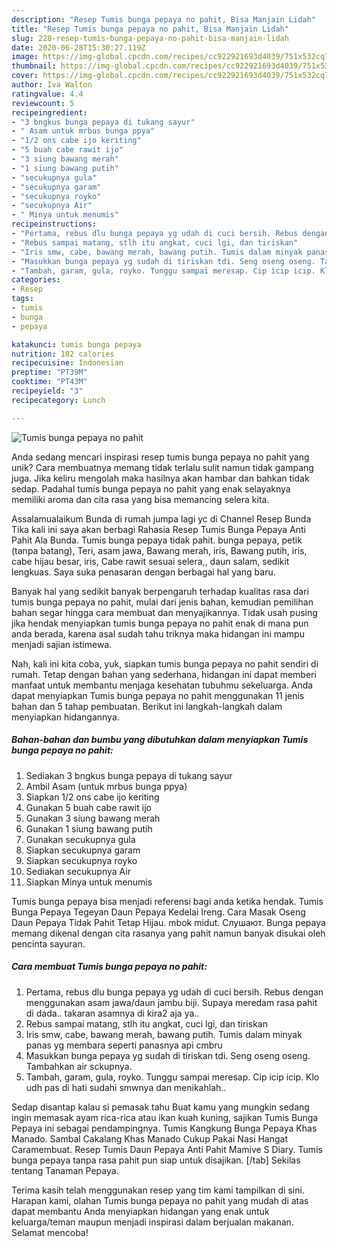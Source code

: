 ```yaml
---
description: "Resep Tumis bunga pepaya no pahit, Bisa Manjain Lidah"
title: "Resep Tumis bunga pepaya no pahit, Bisa Manjain Lidah"
slug: 228-resep-tumis-bunga-pepaya-no-pahit-bisa-manjain-lidah
date: 2020-06-28T15:30:27.119Z
image: https://img-global.cpcdn.com/recipes/cc922921693d4039/751x532cq70/tumis-bunga-pepaya-no-pahit-foto-resep-utama.jpg
thumbnail: https://img-global.cpcdn.com/recipes/cc922921693d4039/751x532cq70/tumis-bunga-pepaya-no-pahit-foto-resep-utama.jpg
cover: https://img-global.cpcdn.com/recipes/cc922921693d4039/751x532cq70/tumis-bunga-pepaya-no-pahit-foto-resep-utama.jpg
author: Iva Walton
ratingvalue: 4.4
reviewcount: 5
recipeingredient:
- "3 bngkus bunga pepaya di tukang sayur"
- " Asam untuk mrbus bunga ppya"
- "1/2 ons cabe ijo keriting"
- "5 buah cabe rawit ijo"
- "3 siung bawang merah"
- "1 siung bawang putih"
- "secukupnya gula"
- "secukupnya garam"
- "secukupnya royko"
- "secukupnya Air"
- " Minya untuk menumis"
recipeinstructions:
- "Pertama, rebus dlu bunga pepaya yg udah di cuci bersih. Rebus dengan menggunakan asam jawa/daun jambu biji. Supaya meredam rasa pahit di dada.. takaran asamnya di kira2 aja ya.."
- "Rebus sampai matang, stlh itu angkat, cuci lgi, dan tiriskan"
- "Iris smw, cabe, bawang merah, bawang putih. Tumis dalam minyak panas yg membara seperti panasnya api cmbru"
- "Masukkan bunga pepaya yg sudah di tiriskan tdi. Seng oseng oseng. Tambahkan air sckupnya."
- "Tambah, garam, gula, royko. Tunggu sampai meresap. Cip icip icip. Klo udh pas di hati sudahi smwnya dan menikahlah.."
categories:
- Resep
tags:
- tumis
- bunga
- pepaya

katakunci: tumis bunga pepaya 
nutrition: 182 calories
recipecuisine: Indonesian
preptime: "PT39M"
cooktime: "PT43M"
recipeyield: "3"
recipecategory: Lunch

---
```



![Tumis bunga pepaya no pahit](https://img-global.cpcdn.com/recipes/cc922921693d4039/751x532cq70/tumis-bunga-pepaya-no-pahit-foto-resep-utama.jpg)

Anda sedang mencari inspirasi resep tumis bunga pepaya no pahit yang unik? Cara membuatnya memang tidak terlalu sulit namun tidak gampang juga. Jika keliru mengolah maka hasilnya akan hambar dan bahkan tidak sedap. Padahal tumis bunga pepaya no pahit yang enak selayaknya memiliki aroma dan cita rasa yang bisa memancing selera kita.

Assalamualaikum Bunda di rumah jumpa lagi yc di Channel Resep Bunda Tika kali ini saya akan berbagi Rahasia Resep Tumis Bunga Pepaya Anti Pahit Ala Bunda. Tumis bunga pepaya tidak pahit. bunga pepaya, petik (tanpa batang), Teri, asam jawa, Bawang merah, iris, Bawang putih, iris, cabe hijau besar, iris, Cabe rawit sesuai selera,, daun salam, sedikit lengkuas. Saya suka penasaran dengan berbagai hal yang baru.

Banyak hal yang sedikit banyak berpengaruh terhadap kualitas rasa dari tumis bunga pepaya no pahit, mulai dari jenis bahan, kemudian pemilihan bahan segar hingga cara membuat dan menyajikannya. Tidak usah pusing jika hendak menyiapkan tumis bunga pepaya no pahit enak di mana pun anda berada, karena asal sudah tahu triknya maka hidangan ini mampu menjadi sajian istimewa.


Nah, kali ini kita coba, yuk, siapkan tumis bunga pepaya no pahit sendiri di rumah. Tetap dengan bahan yang sederhana, hidangan ini dapat memberi manfaat untuk membantu menjaga kesehatan tubuhmu sekeluarga. Anda dapat menyiapkan Tumis bunga pepaya no pahit menggunakan 11 jenis bahan dan 5 tahap pembuatan. Berikut ini langkah-langkah dalam menyiapkan hidangannya.

<!--inarticleads1-->

##### Bahan-bahan dan bumbu yang dibutuhkan dalam menyiapkan Tumis bunga pepaya no pahit:

1. Sediakan 3 bngkus bunga pepaya di tukang sayur
1. Ambil  Asam (untuk mrbus bunga ppya)
1. Siapkan 1/2 ons cabe ijo keriting
1. Gunakan 5 buah cabe rawit ijo
1. Gunakan 3 siung bawang merah
1. Gunakan 1 siung bawang putih
1. Gunakan secukupnya gula
1. Siapkan secukupnya garam
1. Siapkan secukupnya royko
1. Sediakan secukupnya Air
1. Siapkan  Minya untuk menumis


Tumis bunga pepaya bisa menjadi referensi bagi anda ketika hendak. Tumis Bunga Pepaya Tegeyan Daun Pepaya Kedelai Ireng. Cara Masak Oseng Daun Pepaya Tidak Pahit Tetap Hijau. mbok midut. Слушают. Bunga pepaya memang dikenal dengan cita rasanya yang pahit namun banyak disukai oleh pencinta sayuran. 

<!--inarticleads2-->

##### Cara membuat Tumis bunga pepaya no pahit:

1. Pertama, rebus dlu bunga pepaya yg udah di cuci bersih. Rebus dengan menggunakan asam jawa/daun jambu biji. Supaya meredam rasa pahit di dada.. takaran asamnya di kira2 aja ya..
1. Rebus sampai matang, stlh itu angkat, cuci lgi, dan tiriskan
1. Iris smw, cabe, bawang merah, bawang putih. Tumis dalam minyak panas yg membara seperti panasnya api cmbru
1. Masukkan bunga pepaya yg sudah di tiriskan tdi. Seng oseng oseng. Tambahkan air sckupnya.
1. Tambah, garam, gula, royko. Tunggu sampai meresap. Cip icip icip. Klo udh pas di hati sudahi smwnya dan menikahlah..


Sedap disantap kalau si pemasak tahu Buat kamu yang mungkin sedang ingin memasak ayam rica-rica atau ikan kuah kuning, sajikan Tumis Bunga Pepaya ini sebagai pendampingnya. Tumis Kangkung Bunga Pepaya Khas Manado. Sambal Cakalang Khas Manado Cukup Pakai Nasi Hangat Caramembuat. Resep Tumis Daun Pepaya Anti Pahit Mamive S Diary. Tumis bunga pepaya tanpa rasa pahit pun siap untuk disajikan. [/tab] Sekilas tentang Tanaman Pepaya. 

Terima kasih telah menggunakan resep yang tim kami tampilkan di sini. Harapan kami, olahan Tumis bunga pepaya no pahit yang mudah di atas dapat membantu Anda menyiapkan hidangan yang enak untuk keluarga/teman maupun menjadi inspirasi dalam berjualan makanan. Selamat mencoba!

